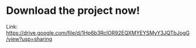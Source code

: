 # Download the project now!
Link: https://drive.google.com/file/d/1Hp6b3RcIOR92EQXMYEYSMyY3JQTbJogG/view?usp=sharing
